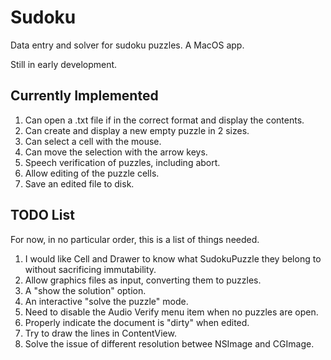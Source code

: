 # Sudoku
Data entry and solver for sudoku puzzles. A MacOS app.

Still in early development.

## Currently Implemented
1. Can open a .txt file if in the correct format and display the contents.
1. Can create and display a new empty puzzle in 2 sizes.
1. Can select a cell with the mouse.
1. Can move the selection with the arrow keys.
1. Speech verification of puzzles, including abort.
1. Allow editing of the puzzle cells.
1. Save an edited file to disk.

## TODO List
For now, in no particular order, this is a list of things needed.

1. I would like Cell and Drawer to know what SudokuPuzzle they belong to without sacrificing immutability.
1. Allow graphics files as input, converting them to puzzles.
1. A "show the solution" option.
1. An interactive "solve the puzzle" mode.
1. Need to disable the Audio Verify menu item when no puzzles are open.
1. Properly indicate the document is "dirty" when edited.
1. Try to draw the lines in ContentView.
1. Solve the issue of different resolution betwee NSImage and CGImage.
